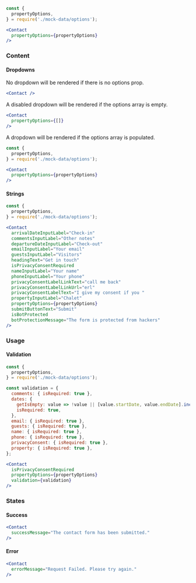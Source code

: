 ```jsx
const {
  propertyOptions,
} = require('./mock-data/options');

<Contact
  propertyOptions={propertyOptions}
/>
```

### Content


#### Dropdowns

No dropdown will be rendered if there is no options prop.

```jsx
<Contact />
```

A disabled dropdown will be rendered if the options array is empty.

```jsx
<Contact
  propertyOptions={[]}
/>
```

A dropdown will be rendered if the options array is populated.

```jsx
const {
  propertyOptions,
} = require('./mock-data/options');

<Contact
  propertyOptions={propertyOptions}
/>
```

#### Strings

```jsx
const {
  propertyOptions,
} = require('./mock-data/options');

<Contact
  arrivalDateInputLabel="Check-in"
  commentsInputLabel="Other notes"
  departureDateInputLabel="Check-out"
  emailInputLabel="Your email"
  guestsInputLabel="Visitors"
  headingText="Get in touch"
  isPrivacyConsentRequired
  nameInputLabel="Your name"
  phoneInputLabel="Your phone"
  privacyConsentLabelLinkText="call me back"
  privacyConsentLabelLinkUrl="erl"
  privacyConsentLabelText="I give my consent if you "
  propertyInputLabel="Chalet"
  propertyOptions={propertyOptions}
  submitButtonText="Submit"
  isBotProtected
  botProtectionMessage="The form is protected from hackers"
/>
```

### Usage

#### Validation

```jsx
const {
  propertyOptions,
} = require('./mock-data/options');

const validation = {
  comments: { isRequired: true },
  dates: {
    getIsEmpty: value => !value || [value.startDate, value.endDate].includes(null),
    isRequired: true,
  },
  email: { isRequired: true },
  guests: { isRequired: true },
  name: { isRequired: true },
  phone: { isRequired: true },
  privacyConsent: { isRequired: true },
  property: { isRequired: true },
};

<Contact
  isPrivacyConsentRequired
  propertyOptions={propertyOptions}
  validation={validation}
/>
```

### States

#### Success

```jsx
<Contact
  successMessage="The contact form has been submitted."
/>
```

#### Error

```jsx
<Contact
  errorMessage="Request Failed. Please try again."
/>
```
